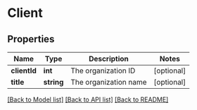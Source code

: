 # Client

## Properties
Name | Type | Description | Notes
------------ | ------------- | ------------- | -------------
**clientId** | **int** | The organization ID | [optional] 
**title** | **string** | The organization name | [optional] 

[[Back to Model list]](../README.md#documentation-for-models) [[Back to API list]](../README.md#documentation-for-api-endpoints) [[Back to README]](../README.md)

